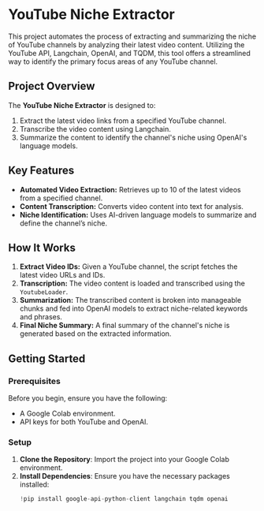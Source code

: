 # YouTube Niche Extractor

This project automates the process of extracting and summarizing the niche of YouTube channels by analyzing their latest video content. Utilizing the YouTube API, Langchain, OpenAI, and TQDM, this tool offers a streamlined way to identify the primary focus areas of any YouTube channel.

## Project Overview

The **YouTube Niche Extractor** is designed to:
1. Extract the latest video links from a specified YouTube channel.
2. Transcribe the video content using Langchain.
3. Summarize the content to identify the channel's niche using OpenAI's language models.

## Key Features
- **Automated Video Extraction:** Retrieves up to 10 of the latest videos from a specified channel.
- **Content Transcription:** Converts video content into text for analysis.
- **Niche Identification:** Uses AI-driven language models to summarize and define the channel’s niche.

## How It Works

1. **Extract Video IDs:** Given a YouTube channel, the script fetches the latest video URLs and IDs.
2. **Transcription:** The video content is loaded and transcribed using the `YoutubeLoader`.
3. **Summarization:** The transcribed content is broken into manageable chunks and fed into OpenAI models to extract niche-related keywords and phrases.
4. **Final Niche Summary:** A final summary of the channel's niche is generated based on the extracted information.

## Getting Started

### Prerequisites

Before you begin, ensure you have the following:
- A Google Colab environment.
- API keys for both YouTube and OpenAI.

### Setup

1. **Clone the Repository**: Import the project into your Google Colab environment.
2. **Install Dependencies**:
   Ensure you have the necessary packages installed:
   ```python
   !pip install google-api-python-client langchain tqdm openai
